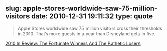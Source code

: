 slug: apple-stores-worldwide-saw-75-million-visitors
date: 2010-12-31 19:11:32
type: quote
---

> Apple Stores worldwide saw 75 million visitors cross their thresholds in 2010. That’s more guests in a year than Disneyland gets in five.

[2010 In Review: The Fortunate Winners And The Pathetic Losers](http://www.crunchgear.com/2010/12/31/2010-in-review-the-fortunate-winners-and-the-pathetic-losers/)
